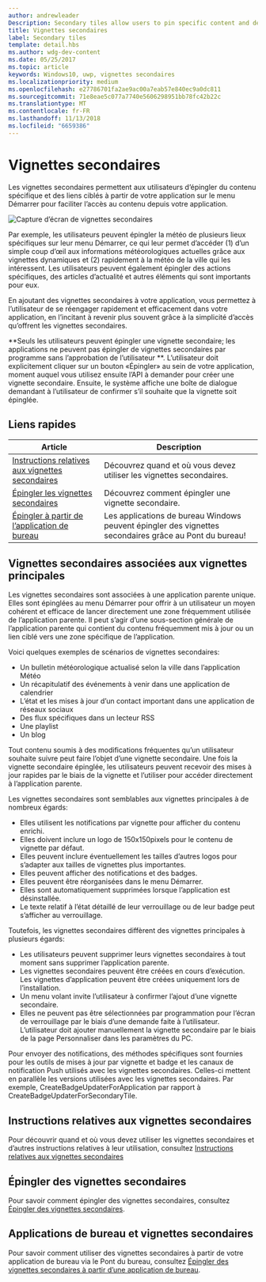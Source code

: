 ```yaml
---
author: andrewleader
Description: Secondary tiles allow users to pin specific content and deep links from your app onto their Start menu, providing easy future access to the content within your app.
title: Vignettes secondaires
label: Secondary tiles
template: detail.hbs
ms.author: wdg-dev-content
ms.date: 05/25/2017
ms.topic: article
keywords: Windows10, uwp, vignettes secondaires
ms.localizationpriority: medium
ms.openlocfilehash: e27786701fa2ae9ac00a7eab57e840ec9a0dc811
ms.sourcegitcommit: 71e8eae5c077a7740e5606298951bb78fc42b22c
ms.translationtype: MT
ms.contentlocale: fr-FR
ms.lasthandoff: 11/13/2018
ms.locfileid: "6659386"
---
```

# <a name="secondary-tiles"></a>Vignettes secondaires


Les vignettes secondaires permettent aux utilisateurs d’épingler du contenu spécifique et des liens ciblés à partir de votre application sur le menu Démarrer pour faciliter l’accès au contenu depuis votre application.

![Capture d’écran de vignettes secondaires](images/secondarytiles.png)

Par exemple, les utilisateurs peuvent épingler la météo de plusieurs lieux spécifiques sur leur menu Démarrer, ce qui leur permet d’accéder (1) d’un simple coup d’œil aux informations météorologiques actuelles grâce aux vignettes dynamiques et (2) rapidement à la météo de la ville qui les intéressent. Les utilisateurs peuvent également épingler des actions spécifiques, des articles d’actualité et autres éléments qui sont importants pour eux.

En ajoutant des vignettes secondaires à votre application, vous permettez à l’utilisateur de se réengager rapidement et efficacement dans votre application, en l’incitant à revenir plus souvent grâce à la simplicité d’accès qu’offrent les vignettes secondaires.

**Seuls les utilisateurs peuvent épingler une vignette secondaire; les applications ne peuvent pas épingler de vignettes secondaires par programme sans l’approbation de l’utilisateur **. L’utilisateur doit explicitement cliquer sur un bouton «Épingler» au sein de votre application, moment auquel vous utilisez ensuite l’API à demander pour créer une vignette secondaire. Ensuite, le système affiche une boîte de dialogue demandant à l’utilisateur de confirmer s’il souhaite que la vignette soit épinglée.

## <a name="quick-links"></a>Liens rapides

| Article | Description |
| --- | --- |
| [Instructions relatives aux vignettes secondaires](secondary-tiles-guidance.md) | Découvrez quand et où vous devez utiliser les vignettes secondaires. |
| [Épingler les vignettes secondaires](secondary-tiles-pinning.md) | Découvrez comment épingler une vignette secondaire. |
| [Épingler à partir de l’application de bureau](secondary-tiles-desktop-pinning.md) | Les applications de bureau Windows peuvent épingler des vignettes secondaires grâce au Pont du bureau! |


## <a name="secondary-tiles-in-relation-to-primary-tiles"></a>Vignettes secondaires associées aux vignettes principales

Les vignettes secondaires sont associées à une application parente unique. Elles sont épinglées au menu Démarrer pour offrir à un utilisateur un moyen cohérent et efficace de lancer directement une zone fréquemment utilisée de l’application parente. Il peut s’agir d’une sous-section générale de l’application parente qui contient du contenu fréquemment mis à jour ou un lien ciblé vers une zone spécifique de l’application.

Voici quelques exemples de scénarios de vignettes secondaires:

* Un bulletin météorologique actualisé selon la ville dans l’application Météo
* Un récapitulatif des événements à venir dans une application de calendrier
* L’état et les mises à jour d’un contact important dans une application de réseaux sociaux
* Des flux spécifiques dans un lecteur RSS
* Une playlist
* Un blog

Tout contenu soumis à des modifications fréquentes qu’un utilisateur souhaite suivre peut faire l’objet d’une vignette secondaire. Une fois la vignette secondaire épinglée, les utilisateurs peuvent recevoir des mises à jour rapides par le biais de la vignette et l’utiliser pour accéder directement à l’application parente.

Les vignettes secondaires sont semblables aux vignettes principales à de nombreux égards:

* Elles utilisent les notifications par vignette pour afficher du contenu enrichi.
* Elles doivent inclure un logo de 150x150pixels pour le contenu de vignette par défaut.
* Elles peuvent inclure éventuellement les tailles d’autres logos pour s’adapter aux tailles de vignettes plus importantes.
* Elles peuvent afficher des notifications et des badges.
* Elles peuvent être réorganisées dans le menu Démarrer.
* Elles sont automatiquement supprimées lorsque l’application est désinstallée.
* Le texte relatif à l’état détaillé de leur verrouillage ou de leur badge peut s’afficher au verrouillage.

Toutefois, les vignettes secondaires diffèrent des vignettes principales à plusieurs égards:

* Les utilisateurs peuvent supprimer leurs vignettes secondaires à tout moment sans supprimer l’application parente.
* Les vignettes secondaires peuvent être créées en cours d’exécution. Les vignettes d’application peuvent être créées uniquement lors de l’installation.
* Un menu volant invite l’utilisateur à confirmer l’ajout d’une vignette secondaire.
* Elles ne peuvent pas être sélectionnées par programmation pour l’écran de verrouillage par le biais d’une demande faite à l’utilisateur. L’utilisateur doit ajouter manuellement la vignette secondaire par le biais de la page Personnaliser dans les paramètres du PC.

Pour envoyer des notifications, des méthodes spécifiques sont fournies pour les outils de mises à jour par vignette et badge et les canaux de notification Push utilisés avec les vignettes secondaires. Celles-ci mettent en parallèle les versions utilisées avec les vignettes secondaires. Par exemple, CreateBadgeUpdaterForApplication par rapport à CreateBadgeUpdaterForSecondaryTile.


## <a name="guidance-on-secondary-tiles"></a>Instructions relatives aux vignettes secondaires
Pour découvrir quand et où vous devez utiliser les vignettes secondaires et d’autres instructions relatives à leur utilisation, consultez [Instructions relatives aux vignettes secondaires](secondary-tiles-guidance.md)


## <a name="pinning-secondary-tiles"></a>Épingler des vignettes secondaires
Pour savoir comment épingler des vignettes secondaires, consultez [Épingler des vignettes secondaires](secondary-tiles-pinning.md).


## <a name="desktop-applications-and-secondary-tiles"></a>Applications de bureau et vignettes secondaires
Pour savoir comment utiliser des vignettes secondaires à partir de votre application de bureau via le Pont du bureau, consultez [Épingler des vignettes secondaires à partir d’une application de bureau](secondary-tiles-desktop-pinning.md).
